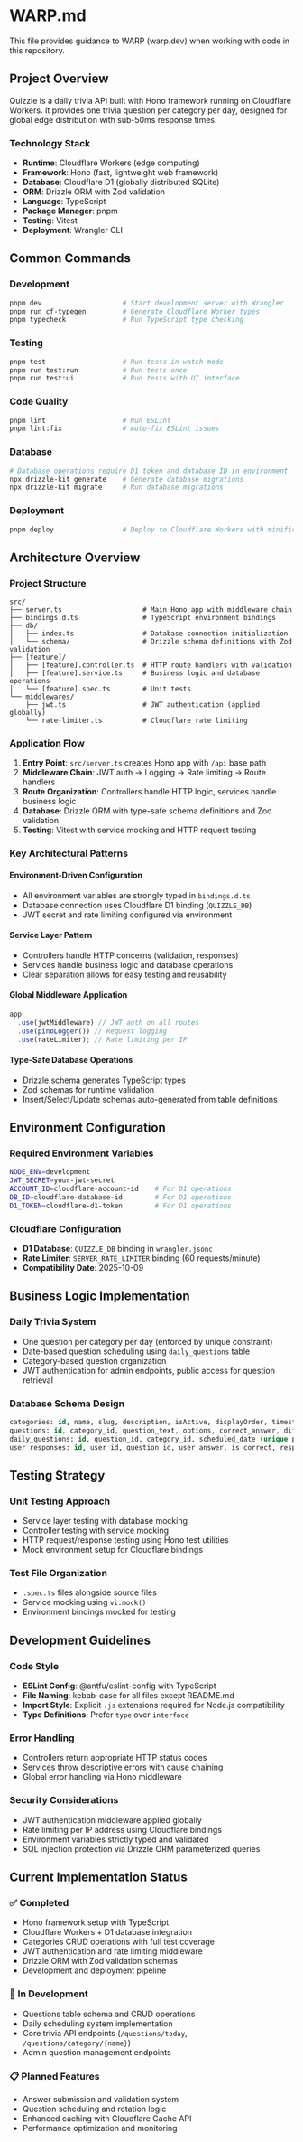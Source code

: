# WARP.md

This file provides guidance to WARP (warp.dev) when working with code in this repository.

## Project Overview

Quizzle is a daily trivia API built with Hono framework running on Cloudflare Workers. It provides one trivia question per category per day, designed for global edge distribution with sub-50ms response times.

### Technology Stack

- **Runtime**: Cloudflare Workers (edge computing)
- **Framework**: Hono (fast, lightweight web framework)
- **Database**: Cloudflare D1 (globally distributed SQLite)
- **ORM**: Drizzle ORM with Zod validation
- **Language**: TypeScript
- **Package Manager**: pnpm
- **Testing**: Vitest
- **Deployment**: Wrangler CLI

## Common Commands

### Development

```bash
pnpm dev                    # Start development server with Wrangler
pnpm run cf-typegen         # Generate Cloudflare Worker types
pnpm typecheck              # Run TypeScript type checking
```

### Testing

```bash
pnpm test                   # Run tests in watch mode
pnpm run test:run           # Run tests once
pnpm run test:ui            # Run tests with UI interface
```

### Code Quality

```bash
pnpm lint                   # Run ESLint
pnpm lint:fix               # Auto-fix ESLint issues
```

### Database

```bash
# Database operations require D1 token and database ID in environment
npx drizzle-kit generate    # Generate database migrations
npx drizzle-kit migrate     # Run database migrations
```

### Deployment

```bash
pnpm deploy                 # Deploy to Cloudflare Workers with minification
```

## Architecture Overview

### Project Structure

```
src/
├── server.ts                    # Main Hono app with middleware chain
├── bindings.d.ts                # TypeScript environment bindings
├── db/
│   ├── index.ts                 # Database connection initialization
│   └── schema/                  # Drizzle schema definitions with Zod validation
├── [feature]/
│   ├── [feature].controller.ts  # HTTP route handlers with validation
│   ├── [feature].service.ts     # Business logic and database operations
│   └── [feature].spec.ts        # Unit tests
└── middlewares/
    ├── jwt.ts                   # JWT authentication (applied globally)
    └── rate-limiter.ts          # Cloudflare rate limiting
```

### Application Flow

1. **Entry Point**: `src/server.ts` creates Hono app with `/api` base path
2. **Middleware Chain**: JWT auth → Logging → Rate limiting → Route handlers
3. **Route Organization**: Controllers handle HTTP logic, services handle business logic
4. **Database**: Drizzle ORM with type-safe schema definitions and Zod validation
5. **Testing**: Vitest with service mocking and HTTP request testing

### Key Architectural Patterns

#### Environment-Driven Configuration

- All environment variables are strongly typed in `bindings.d.ts`
- Database connection uses Cloudflare D1 binding (`QUIZZLE_DB`)
- JWT secret and rate limiting configured via environment

#### Service Layer Pattern

- Controllers handle HTTP concerns (validation, responses)
- Services handle business logic and database operations
- Clear separation allows for easy testing and reusability

#### Global Middleware Application

```typescript
app
  .use(jwtMiddleware) // JWT auth on all routes
  .use(pinoLogger()) // Request logging
  .use(rateLimiter); // Rate limiting per IP
```

#### Type-Safe Database Operations

- Drizzle schema generates TypeScript types
- Zod schemas for runtime validation
- Insert/Select/Update schemas auto-generated from table definitions

## Environment Configuration

### Required Environment Variables

```bash
NODE_ENV=development
JWT_SECRET=your-jwt-secret
ACCOUNT_ID=cloudflare-account-id    # For D1 operations
DB_ID=cloudflare-database-id        # For D1 operations
D1_TOKEN=cloudflare-d1-token        # For D1 operations
```

### Cloudflare Configuration

- **D1 Database**: `QUIZZLE_DB` binding in `wrangler.jsonc`
- **Rate Limiter**: `SERVER_RATE_LIMITER` binding (60 requests/minute)
- **Compatibility Date**: 2025-10-09

## Business Logic Implementation

### Daily Trivia System

- One question per category per day (enforced by unique constraint)
- Date-based question scheduling using `daily_questions` table
- Category-based question organization
- JWT authentication for admin endpoints, public access for question retrieval

### Database Schema Design

```sql
categories: id, name, slug, description, isActive, displayOrder, timestamps
questions: id, category_id, question_text, options, correct_answer, difficulty, metadata
daily_questions: id, question_id, category_id, scheduled_date (unique per category/date)
user_responses: id, user_id, question_id, user_answer, is_correct, response_time
```

## Testing Strategy

### Unit Testing Approach

- Service layer testing with database mocking
- Controller testing with service mocking
- HTTP request/response testing using Hono test utilities
- Mock environment setup for Cloudflare bindings

### Test File Organization

- `.spec.ts` files alongside source files
- Service mocking using `vi.mock()`
- Environment bindings mocked for testing

## Development Guidelines

### Code Style

- **ESLint Config**: @antfu/eslint-config with TypeScript
- **File Naming**: kebab-case for all files except README.md
- **Import Style**: Explicit `.js` extensions required for Node.js compatibility
- **Type Definitions**: Prefer `type` over `interface`

### Error Handling

- Controllers return appropriate HTTP status codes
- Services throw descriptive errors with cause chaining
- Global error handling via Hono middleware

### Security Considerations

- JWT authentication middleware applied globally
- Rate limiting per IP address using Cloudflare bindings
- Environment variables strictly typed and validated
- SQL injection protection via Drizzle ORM parameterized queries

## Current Implementation Status

### ✅ Completed

- Hono framework setup with TypeScript
- Cloudflare Workers + D1 database integration
- Categories CRUD operations with full test coverage
- JWT authentication and rate limiting middleware
- Drizzle ORM with Zod validation schemas
- Development and deployment pipeline

### 🔄 In Development

- Questions table schema and CRUD operations
- Daily scheduling system implementation
- Core trivia API endpoints (`/questions/today`, `/questions/category/{name}`)
- Admin question management endpoints

### 📋 Planned Features

- Answer submission and validation system
- Question scheduling and rotation logic
- Enhanced caching with Cloudflare Cache API
- Performance optimization and monitoring
